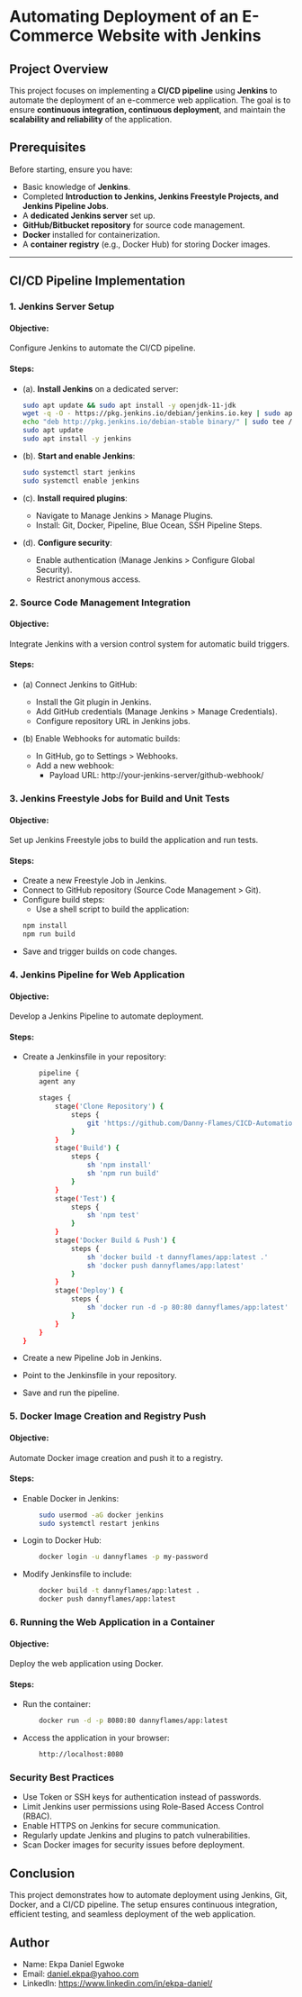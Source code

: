 # Automating Deployment of an E-Commerce Website with Jenkins

## Project Overview

This project focuses on implementing a **CI/CD pipeline** using **Jenkins** to automate the deployment of an e-commerce web application. The goal is to ensure **continuous integration, continuous deployment**, and maintain the **scalability and reliability** of the application.

## Prerequisites

Before starting, ensure you have:

- Basic knowledge of **Jenkins**.
- Completed **Introduction to Jenkins, Jenkins Freestyle Projects, and Jenkins Pipeline Jobs**.
- A **dedicated Jenkins server** set up.
- **GitHub/Bitbucket repository** for source code management.
- **Docker** installed for containerization.
- A **container registry** (e.g., Docker Hub) for storing Docker images.

---

## CI/CD Pipeline Implementation

### 1. Jenkins Server Setup

#### Objective:
Configure Jenkins to automate the CI/CD pipeline.

#### Steps:
- (a). **Install Jenkins** on a dedicated server:
   ```sh
   sudo apt update && sudo apt install -y openjdk-11-jdk
   wget -q -O - https://pkg.jenkins.io/debian/jenkins.io.key | sudo apt-key add -
   echo "deb http://pkg.jenkins.io/debian-stable binary/" | sudo tee /etc/apt/sources.list.d/jenkins.list
   sudo apt update
   sudo apt install -y jenkins
   ```

- (b). **Start and enable Jenkins**:
    ```sh
    sudo systemctl start jenkins
    sudo systemctl enable jenkins
    ```

- (c). **Install required plugins**:
    - Navigate to Manage Jenkins > Manage Plugins.
    - Install: Git, Docker, Pipeline, Blue Ocean, SSH Pipeline Steps.

- (d). **Configure security**:
    - Enable authentication (Manage Jenkins > Configure Global Security).
    - Restrict anonymous access.


### 2. Source Code Management Integration

#### Objective:
Integrate Jenkins with a version control system for automatic build triggers.

#### Steps:
- (a) Connect Jenkins to GitHub:
    - Install the Git plugin in Jenkins.
    - Add GitHub credentials (Manage Jenkins > Manage Credentials).
    - Configure repository URL in Jenkins jobs.

- (b) Enable Webhooks for automatic builds:
    - In GitHub, go to Settings > Webhooks.
    - Add a new webhook:
        - Payload URL: http://your-jenkins-server/github-webhook/


### 3. Jenkins Freestyle Jobs for Build and Unit Tests

#### Objective:
Set up Jenkins Freestyle jobs to build the application and run tests.

#### Steps:
- Create a new Freestyle Job in Jenkins.
- Connect to GitHub repository (Source Code Management > Git).
- Configure build steps:
    - Use a shell script to build the application:
    ```sh
    npm install
    npm run build
    ```
- Save and trigger builds on code changes.


### 4. Jenkins Pipeline for Web Application

#### Objective:
Develop a Jenkins Pipeline to automate deployment.

#### Steps:
- Create a Jenkinsfile in your repository:

    ```sh
        pipeline {
        agent any

        stages {
            stage('Clone Repository') {
                steps {
                    git 'https://github.com/Danny-Flames/CICD-Automation-Capstone.git'
                }
            }
            stage('Build') {
                steps {
                    sh 'npm install'
                    sh 'npm run build'
                }
            }
            stage('Test') {
                steps {
                    sh 'npm test'
                }
            }
            stage('Docker Build & Push') {
                steps {
                    sh 'docker build -t dannyflames/app:latest .'
                    sh 'docker push dannyflames/app:latest'
                }
            }
            stage('Deploy') {
                steps {
                    sh 'docker run -d -p 80:80 dannyflames/app:latest'
                }
            }
        }
    }
    ```

- Create a new Pipeline Job in Jenkins.
- Point to the Jenkinsfile in your repository.
- Save and run the pipeline.


### 5. Docker Image Creation and Registry Push

#### Objective:
Automate Docker image creation and push it to a registry.

#### Steps:
- Enable Docker in Jenkins:
    ```sh
        sudo usermod -aG docker jenkins
        sudo systemctl restart jenkins
    ```

- Login to Docker Hub:
    ```sh
        docker login -u dannyflames -p my-password
    ```

- Modify Jenkinsfile to include:
    ```sh
        docker build -t dannyflames/app:latest .
        docker push dannyflames/app:latest
    ```


### 6. Running the Web Application in a Container

#### Objective:
Deploy the web application using Docker.

#### Steps:
- Run the container:
    ```sh
        docker run -d -p 8080:80 dannyflames/app:latest
    ```

- Access the application in your browser:
    ```sh
        http://localhost:8080
    ```


### Security Best Practices
- Use Token or SSH keys for authentication instead of passwords.
- Limit Jenkins user permissions using Role-Based Access Control (RBAC).
- Enable HTTPS on Jenkins for secure communication.
- Regularly update Jenkins and plugins to patch vulnerabilities.
- Scan Docker images for security issues before deployment.


## Conclusion
This project demonstrates how to automate deployment using Jenkins, Git, Docker, and a CI/CD pipeline. The setup ensures continuous integration, efficient testing, and seamless deployment of the web application.

## Author
- Name: Ekpa Daniel Egwoke
- Email: daniel.ekpa@yahoo.com
- LinkedIn: https://www.linkedin.com/in/ekpa-daniel/
